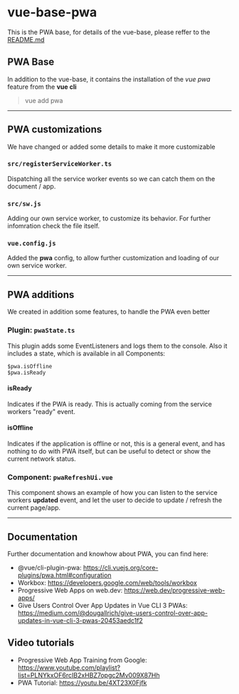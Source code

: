 # vue-base-pwa

This is the PWA base, for details of the vue-base, please reffer to the [README.md](./README.md)

## PWA Base

In addition to the vue-base, it contains the installation of the *vue pwa* feature from the **vue cli**

> vue add pwa

----

## PWA customizations

We have changed or added some details to make it more customizable

### `src/registerServiceWorker.ts`

Dispatching all the service worker events so we can catch them on the document / app.

### `src/sw.js`

Adding our own service worker, to customize its behavior.
For further infomration check the file itself.

### `vue.config.js`

Added the **pwa** config, to allow further customization and loading of our own service worker.

----

## PWA additions

We created in addition some features, to handle the PWA even better

### **Plugin:** `pwaState.ts`

This plugin adds some EventListeners and logs them to the console.
Also it includes a state, which is available in all Components:

``` 
$pwa.isOffline
$pwa.isReady
```

#### isReady

Indicates if the PWA is ready. This is actually coming from the service workers "ready" event.

#### isOffline

Indicates if the application is offline or not, this is a general event, and has nothing to do with PWA itself, but can be useful to detect or show the current network status.

### **Component:** `pwaRefreshUi.vue`

This component shows an example of how you can listen to the service workers **updated** event, and let the user to decide to update / refresh the current page/app.

----

## Documentation

Further documentation and knowhow about PWA, you can find here:

 * @vue/cli-plugin-pwa: https://cli.vuejs.org/core-plugins/pwa.html#configuration
 * Workbox: https://developers.google.com/web/tools/workbox
 * Progressive Web Apps on web.dev: https://web.dev/progressive-web-apps/
 * Give Users Control Over App Updates in Vue CLI 3 PWAs: https://medium.com/@dougallrich/give-users-control-over-app-updates-in-vue-cli-3-pwas-20453aedc1f2

## Video tutorials

* Progressive Web App Training from Google: https://www.youtube.com/playlist?list=PLNYkxOF6rcIB2xHBZ7opgc2Mv009X87Hh
* PWA Tutorial: https://youtu.be/4XT23X0Fjfk
